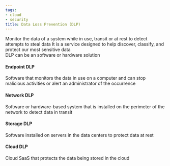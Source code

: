 ```yaml
---
tags:
- cloud
- security
title: Data Loss Prevention (DLP)
---
```


Monitor the data of a system while in use, transit or at rest to detect attempts to steal data
It is a service designed to help discover, classify, and protect our most sensitive data  
DLP can be an software or hardware solution

#### Endpoint DLP  
Software that monitors the data in use on a computer and can stop malicious activities or alert an administrator of the occurrence

#### Network DLP
Software or hardware-based system that is installed on the perimeter of the network to detect data in transit

#### Storage DLP
Software installed on servers in the data centers to protect data at rest

#### Cloud DLP
Cloud SaaS that protects the data being stored in the cloud
